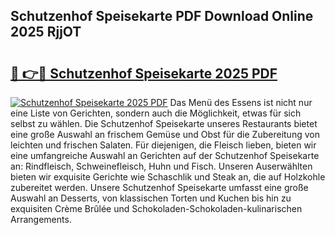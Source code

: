 ## Schutzenhof Speisekarte PDF Download Online 2025 RjjOT

# <h2><a href="http://gc5h26.nevu.top/?p=Schutzenhof+Speisekarte">🔗 👉🔴 Schutzenhof Speisekarte 2025 PDF</a></h2>

[![Schutzenhof Speisekarte 2025 PDF](https://i.imgur.com/dBaPXMq.png)](http://gc5h26.nevu.top/?p=Schutzenhof+Speisekarte)
Das Menü des Essens ist nicht nur eine Liste von Gerichten, sondern auch die Möglichkeit, etwas für sich selbst zu wählen. Die Schutzenhof Speisekarte unseres Restaurants bietet eine große Auswahl an frischem Gemüse und Obst für die Zubereitung von leichten und frischen Salaten. Für diejenigen, die Fleisch lieben, bieten wir eine umfangreiche Auswahl an Gerichten auf der Schutzenhof Speisekarte an: Rindfleisch, Schweinefleisch, Huhn und Fisch. Unseren Auserwählten bieten wir exquisite Gerichte wie Schaschlik und Steak an, die auf Holzkohle zubereitet werden. Unsere Schutzenhof Speisekarte umfasst eine große Auswahl an Desserts, von klassischen Torten und Kuchen bis hin zu exquisiten Crème Brûlée und Schokoladen-Schokoladen-kulinarischen Arrangements.
